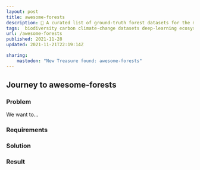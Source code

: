 ```yaml
---
layout: post
title: awesome-forests
description: 🌳 A curated list of ground-truth forest datasets for the machine learning and forestry community.
tags:  biodiversity carbon climate-change datasets deep-learning ecosystems forestry machine-learning
url: /awesome-forests
published: 2021-11-28
updated: 2021-11-21T22:19:14Z

sharing:
    mastodon: "New Treasure found: awesome-forests"
---
```


## Journey to awesome-forests

### Problem

We want to... 

### Requirements

### Solution

### Result